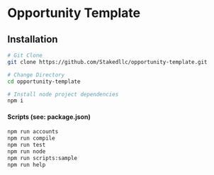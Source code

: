 # Opportunity Template
## Installation
```bash
# Git Clone
git clone https://github.com/Stakedllc/opportunity-template.git

# Change Directory
cd opportunity-template

# Install node project dependencies
npm i
```

#### Scripts (see: package.json)
```bash
npm run accounts
npm run compile
npm run test
npm run node
npm run scripts:sample
npm run help
```
